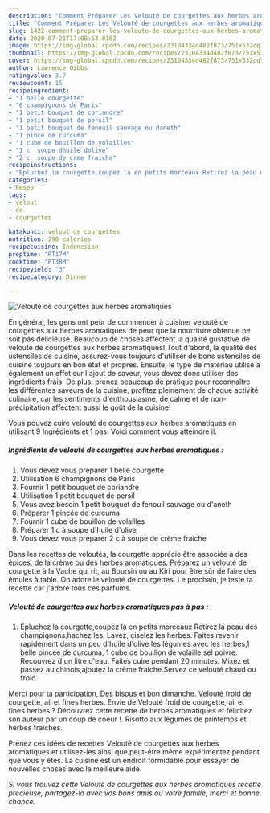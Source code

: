```yaml
---
description: "Comment Préparer Les Velouté de courgettes aux herbes aromatiques"
title: "Comment Préparer Les Velouté de courgettes aux herbes aromatiques"
slug: 1422-comment-preparer-les-veloute-de-courgettes-aux-herbes-aromatiques
date: 2020-07-21T17:08:53.016Z
image: https://img-global.cpcdn.com/recipes/23104334d482f873/751x532cq70/veloute-de-courgettes-aux-herbes-aromatiques-photo-principale-de-la-recette.jpg
thumbnail: https://img-global.cpcdn.com/recipes/23104334d482f873/751x532cq70/veloute-de-courgettes-aux-herbes-aromatiques-photo-principale-de-la-recette.jpg
cover: https://img-global.cpcdn.com/recipes/23104334d482f873/751x532cq70/veloute-de-courgettes-aux-herbes-aromatiques-photo-principale-de-la-recette.jpg
author: Lawrence Gibbs
ratingvalue: 3.7
reviewcount: 15
recipeingredient:
- "1 belle courgette"
- "6 champignons de Paris"
- "1 petit bouquet de coriandre"
- "1 petit bouquet de persil"
- "1 petit bouquet de fenouil sauvage ou daneth"
- "1 pince de curcuma"
- "1 cube de bouillon de volailles"
- "1 c  soupe dhuile dolive"
- "2 c  soupe de crme fraiche"
recipeinstructions:
- "Épluchez la courgette,coupez la en petits morceaux Retirez la peau des champignons,hachez les. Lavez, ciselez les herbes. Faites revenir rapidement dans un peu d&#39;huile d&#39;olive les légumes avec les herbes,1 belle pincée de curcuma, 1 cube de bouillon de volaille,sel poivre. Recouvrez d&#39;un litre d&#39;eau. Faites cuire pendant 20 minutes. Mixez et passez au chinois,ajoutez la crème fraiche.Servez ce velouté chaud ou froid."
categories:
- Resep
tags:
- velout
- de
- courgettes

katakunci: velout de courgettes 
nutrition: 290 calories
recipecuisine: Indonesian
preptime: "PT17M"
cooktime: "PT38M"
recipeyield: "3"
recipecategory: Dinner

---
```



![Velouté de courgettes aux herbes aromatiques](https://img-global.cpcdn.com/recipes/23104334d482f873/751x532cq70/veloute-de-courgettes-aux-herbes-aromatiques-photo-principale-de-la-recette.jpg)

En général, les gens ont peur de commencer à cuisiner velouté de courgettes aux herbes aromatiques de peur que la nourriture obtenue ne soit pas délicieuse. Beaucoup de choses affectent la qualité gustative de velouté de courgettes aux herbes aromatiques! Tout d'abord, la qualité des ustensiles de cuisine, assurez-vous toujours d'utiliser de bons ustensiles de cuisine toujours en bon état et propres. Ensuite, le type de matériau utilisé a également un effet sur l'ajout de saveur, vous devez donc utiliser des ingrédients frais. De plus, prenez beaucoup de pratique pour reconnaître les différentes saveurs de la cuisine, profitez pleinement de chaque activité culinaire, car les sentiments d'enthousiasme, de calme et de non-précipitation affectent aussi le goût de la cuisine!

<!--inarticleads1-->

Vous pouvez cuire velouté de courgettes aux herbes aromatiques en utilisant 9 Ingrédients et 1 pas. Voici comment vous atteindre il.

##### Ingrédients de velouté de courgettes aux herbes aromatiques :

1. Vous devez vous préparer 1 belle courgette
1. Utilisation 6 champignons de Paris
1. Fournir 1 petit bouquet de coriandre
1. Utilisation 1 petit bouquet de persil
1. Vous avez besoin 1 petit bouquet de fenouil sauvage ou d&#39;aneth
1. Préparer 1 pincée de curcuma
1. Fournir 1 cube de bouillon de volailles
1. Préparer 1 c à soupe d&#39;huile d&#39;olive
1. Vous devez vous préparer 2 c à soupe de crème fraiche


Dans les recettes de veloutés, la courgette apprécie être associée à des épices, de la crème ou des herbes aromatiques. Préparez un velouté de courgette à la Vache qui rit, au Boursin ou au Kiri pour être sûr de faire des émules à table. On adore le velouté de courgettes. Le prochain, je teste ta recette car j&#39;adore tous ces parfums. 

<!--inarticleads2-->

##### Velouté de courgettes aux herbes aromatiques pas à pas :

1. Épluchez la courgette,coupez la en petits morceaux Retirez la peau des champignons,hachez les. Lavez, ciselez les herbes. Faites revenir rapidement dans un peu d&#39;huile d&#39;olive les légumes avec les herbes,1 belle pincée de curcuma, 1 cube de bouillon de volaille,sel poivre. Recouvrez d&#39;un litre d&#39;eau. Faites cuire pendant 20 minutes. Mixez et passez au chinois,ajoutez la crème fraiche.Servez ce velouté chaud ou froid.


Merci pour ta participation, Des bisous et bon dimanche. Velouté froid de courgette, ail et fines herbes. Envie de Velouté froid de courgette, ail et fines herbes ? Découvrez cette recette de herbes aromatiques et félicitez son auteur par un coup de coeur !. Risotto aux légumes de printemps et herbes fraîches. 

<!--inarticleads1-->

<p>
Prenez ces idées de recettes Velouté de courgettes aux herbes aromatiques et utilisez-les ainsi que peut-être même expérimentez pendant que vous y êtes. La cuisine est un endroit formidable pour essayer de nouvelles choses avec la meilleure aide.
</p>

<p>
<i>Si vous trouvez cette Velouté de courgettes aux herbes aromatiques recette précieuse, partagez-la avec vos bons amis ou votre famille, merci et bonne chance.</i>
</p>
